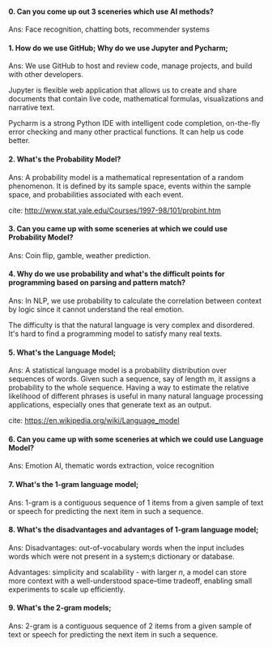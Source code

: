 #### 0. Can you come up out 3 sceneries which use AI methods?

Ans: Face recognition, chatting bots, recommender systems



#### 1. How do we use GitHub; Why do we use Jupyter and Pycharm;

Ans: We use GitHub to host and review code, manage projects, and build with other developers.

Jupyter is flexible web application that allows us to create and share documents that contain live code, mathematical formulas, visualizations and narrative text.

Pycharm is a strong Python IDE with intelligent code completion, on-the-fly error checking and many other practical functions. It can help us code better. 

#### 2. What's the Probability Model?

Ans: A probability model is a mathematical representation of a random phenomenon. It is defined by its sample space, events within the sample space, and probabilities associated with each event.

cite: http://www.stat.yale.edu/Courses/1997-98/101/probint.htm



#### 3. Can you came up with some sceneries at which we could use Probability Model?

Ans: Coin flip, gamble, weather prediction.



#### 4. Why do we use probability and what's the difficult points for programming based on parsing and pattern match?

Ans: In NLP, we use probability to calculate the correlation between context by logic since it cannot understand the real emotion.

The difficulty is that the natural language is very complex and disordered. It's hard to find a programming model to satisfy many real texts.

#### 5. What's the Language Model;

Ans: A statistical language model is a probability distribution over sequences of words. Given such a sequence, say of length m, it assigns a probability to the whole sequence. Having a way to estimate the relative likelihood of different phrases is useful in many natural language processing applications, especially ones that generate text as an output. 

cite: https://en.wikipedia.org/wiki/Language_model



#### 6. Can you came up with some sceneries at which we could use Language Model?

Ans: Emotion AI, thematic words extraction, voice recognition



#### 7. What's the 1-gram language model;

Ans: 1-gram is a contiguous sequence of 1 items from a given sample of text or speech for predicting the next item in such a sequence.



#### 8. What's the disadvantages and advantages of 1-gram language model;

Ans: Disadvantages: out-of-vocabulary words when the input includes words which were not present in a system;s dictionary or database.

Advantages: simplicity and scalability - with larger *n*, a model can store more context with a well-understood space–time tradeoff, enabling small experiments to scale up efficiently.



#### 9. What's the 2-gram models;

Ans: 2-gram is a contiguous sequence of 2 items from a given sample of text or speech for predicting the next item in such a sequence.
